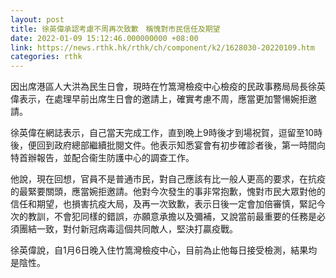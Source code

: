 ```yaml
---
layout: post
title: 徐英偉承認考慮不周再次致歉　稱愧對市民信任及期望
date: 2022-01-09 15:12:46.000000000 +08:00
link: https://news.rthk.hk/rthk/ch/component/k2/1628030-20220109.htm
categories: rthk
---
```


因出席港區人大洪為民生日會，現時在竹篙灣檢疫中心檢疫的民政事務局局長徐英偉表示，在處理早前出席生日會的邀請上，確實考慮不周，應當更加警愓婉拒邀請。

徐英偉在網誌表示，自己當天完成工作，直到晩上9時後才到場祝賀，逗留至10時後，便回到政府總部繼續批閱文件。他表示知悉宴會有初步確診者後，第一時間向特首辦報告，並配合衞生防護中心的調查工作。

他說，現在回想，官員不是普通市民，對自己應該有比一般人更高的要求，在抗疫的最緊要關頭，應當婉拒邀請。他對今次發生的事非常抱歉，愧對市民大眾對他的信任和期望，也損害抗疫大局，及再一次致歉，表示日後一定會加倍審慎，緊記今次的教訓，不會犯同樣的錯誤，亦願意承擔以及彌補，又說當前最重要的任務是必須團結一致，對付新冠病毒這個共同敵人，堅決打贏疫戰。

徐英偉說，自1月6日晚入住竹篙灣檢疫中心，目前為止他每日接受檢測，結果均是陰性。

